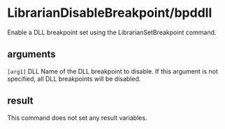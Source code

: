 ﻿# LibrarianDisableBreakpoint/bpddll

Enable a DLL breakpoint set using the LibrarianSetBreakpoint command.

## arguments

`[arg1]` DLL Name of the DLL breakpoint to disable. If this argument is not specified, all DLL breakpoints will be disabled.

## result

This command does not set any result variables.
